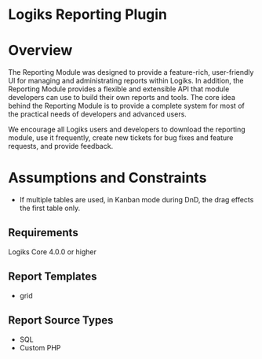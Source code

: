 Logiks Reporting Plugin
=======================

# Overview
The Reporting Module was designed to provide a feature-rich, user-friendly UI for managing and administrating reports within Logiks. In addition, the Reporting Module provides a flexible and extensible API that module developers can use to build their own reports and tools. The core idea behind the Reporting Module is to provide a complete system for most of the practical needs of developers and advanced users.

We encourage all Logiks users and developers to download the reporting module, use it frequently, create new tickets for bug fixes and feature requests, and provide feedback.

# Assumptions and Constraints
+ If multiple tables are used, in Kanban mode during DnD, the drag effects the first table only.


## Requirements
Logiks Core 4.0.0 or higher


## Report Templates
- grid

## Report Source Types
- SQL
- Custom PHP

